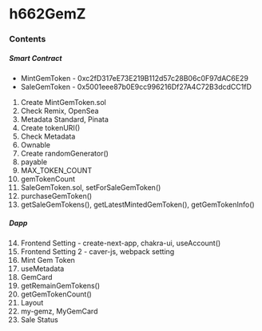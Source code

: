# h662GemZ

### Contents

##### Smart Contract

- MintGemToken - 0xc2fD317eE73E219B112d57c28B06c0F97dAC6E29
- SaleGemToken - 0x5001eee87b0E9cc996216Df27A4C72B3dcdCC1fD

1. Create MintGemToken.sol
2. Check Remix, OpenSea
3. Metadata Standard, Pinata
4. Create tokenURI()
5. Check Metadata
6. Ownable
7. Create randomGenerator()
8. payable
9. MAX_TOKEN_COUNT
10. gemTokenCount
11. SaleGemToken.sol, setForSaleGemToken()
12. purchaseGemToken()
13. getSaleGemTokens(), getLatestMintedGemToken(), getGemTokenInfo()

##### Dapp

14. Frontend Setting - create-next-app, chakra-ui, useAccount()
15. Frontend Setting 2 - caver-js, webpack setting
16. Mint Gem Token
17. useMetadata
18. GemCard
19. getRemainGemTokens()
20. getGemTokenCount()
21. Layout
22. my-gemz, MyGemCard
23. Sale Status
